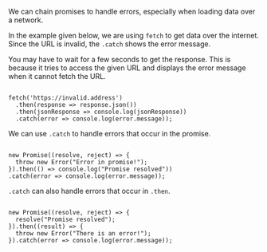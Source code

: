 We can chain promises
to handle errors,
especially when loading data
over a network.

In the example given below,
we are using `fetch` to
get data over the internet.
Since the URL is invalid,
the `.catch` shows the error message.

You may have to wait for
a few seconds to get the response.
This is because it tries to access the given URL
and
displays the error message when
it cannot fetch the URL.

<Editor lang="javascript">
<code>
fetch('https://invalid.address')
  .then(response => response.json())
  .then(jsonResponse => console.log(jsonResponse))
  .catch(error => console.log(error.message));
</code>
</Editor>

We can use `.catch` to handle
errors that occur in the promise.

<Editor lang="javascript">
<code>
new Promise((resolve, reject) => {
  throw new Error("Error in promise!");
}).then(() => console.log("Promise resolved"))
.catch(error => console.log(error.message));
</code>
</Editor>

`.catch` can also handle errors
that occur in `.then`.

<Editor lang="javascript">
<code>
new Promise((resolve, reject) => {
  resolve("Promise resolved");
}).then((result) => {
  throw new Error("There is an error!");
}).catch(error => console.log(error.message));
</code>
</Editor>
